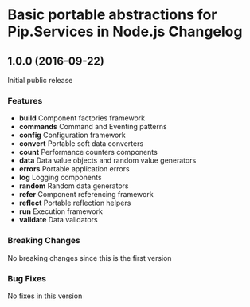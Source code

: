 # Basic portable abstractions for Pip.Services in Node.js Changelog

## <a name="1.0.0"></a> 1.0.0 (2016-09-22)

Initial public release

### Features
* **build** Component factories framework
* **commands** Command and Eventing patterns
* **config** Configuration framework
* **convert** Portable soft data converters
* **count** Performance counters components
* **data** Data value objects and random value generators
* **errors** Portable application errors
* **log** Logging components
* **random** Random data generators
* **refer** Component referencing framework
* **reflect** Portable reflection helpers
* **run** Execution framework
* **validate** Data validators

### Breaking Changes
No breaking changes since this is the first version

### Bug Fixes
No fixes in this version

